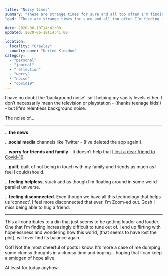 ```yaml
---
title: "Noisy times"
summary: "These are strange times for sure and all too often I’m finding myself overly concerned with the future and primarily its potential outworking for my kids."
lead: "These are strange times for sure and all too often I’m finding myself overly concerned with the future and primarily its potential outworking for my kids. Most of which I have no way of controlling anyway; and yet these thoughts can end up taking up a big chunk of space in my mind and sapping me of energy."

date: 2020-06-10T14:41:00
updated: 2020-06-10T14:41:00

location:
  locality: "Crawley"
  country-name: "United Kingdom"
category:
  - "personal"
  - "journal"
  - "reflection"
  - "worry"
  - "noise"
  - "covid19"
---
```


I have no doubt the ‘background noise’ isn’t helping my sanity levels either. I don’t necessarily mean the television or playstation - (thanks teenage kids!) - but life’s relentless background noise.

The noise of&hellip;

***

&hellip;**the news**.

&hellip;**social media** channels like Twitter - (I’ve deleted the app again!).

&hellip;**worry for friends and family** - it doesn’t help that [I lost a dear friend to Covid-19][1].

&hellip;**guilt**; guilt of not being in touch with my family and friends as much as I feel I could/should.

&hellip;**feeling helpless**, stuck and as though I’m floating around in some weird parallel universe.

&hellip;**feeling disconnected**. Even though we have all this technology that helps us ‘connect’, I feel more disconnected that ever. I’m Zoom-ed out. Gosh I miss being able to hug a friend.

***

This all contributes to a din that just seems to be getting louder and louder. One that I’m finding increasingly difficult to tune out of. I end up flirting with hopelessness and wondering how this world, (that seems to have lost the plot), will ever find its balance again.

Oof! Not the most cheerful of posts I know. It's more a case of me dumping some clumsy thoughts in a clumsy time and hoping&hellip; hoping that I can keep a smidgen of hope alive.

At least for today anyhow.

[1]: /writing/2020-05-12/peter-hart
